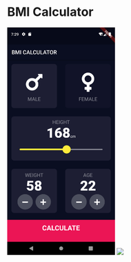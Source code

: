 <h1>BMI Calculator </h1>

<div>
  <img src="a.png" width=250 style="display:inline-block"/>
  <img src="b.gif" width=250 style="display:inline-block"/>
</div>
